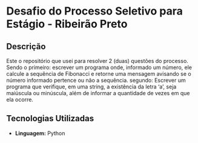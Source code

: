 # Desafio do Processo Seletivo para Estágio - Ribeirão Preto

## Descrição
Este o repositório que usei para resolver 2 (duas) questões do processo. 
Sendo o primeiro: escrever um programa onde, informado um número, ele calcule a sequência de Fibonacci e retorne uma mensagem avisando se o número informado pertence ou não a sequência.
segundo: Escrever um programa que verifique, em uma string, a existência da letra ‘a’, seja maiúscula ou minúscula, além de informar a quantidade de vezes em que ela ocorre.

## Tecnologias Utilizadas
* **Linguagem:** Python
